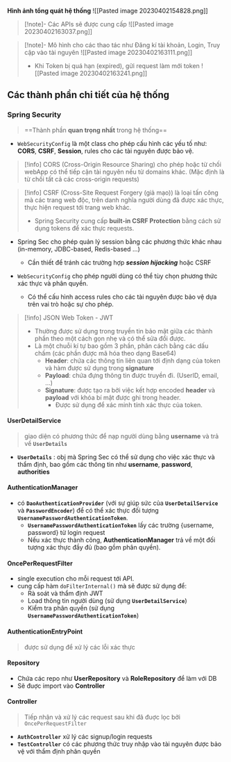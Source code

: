 **Hình ảnh tổng quát hệ thống**
![[Pasted image 20230402154828.png]]

> [!note]- Các APIs sẽ được cung cấp
> ![[Pasted image 20230402163037.png]]

> [!note]- Mô hình cho các thao tác như Đăng kí tài khoản, Login, Truy cập vào tài nguyên
> ![[Pasted image 20230402163111.png]]
> * Khi Token bị quá hạn (expired), gửi request làm mới token
> ![[Pasted image 20230402163241.png]]

## Các thành phần chi tiết của hệ thống
### Spring Security 
> ==Thành phần **quan trọng nhất** trong hệ thống==

- `WebSecurityConfig` là một class cho phép cấu hình các yếu tố như: **CORS**, **CSRF**, **Session**, rules cho các tài nguyên được bảo vệ.

> [!info] CORS (Cross-Origin Resource Sharing)
> cho phép hoặc từ chối webApp có thể tiếp cận tài nguyên nếu từ domains khác. (Mặc định là từ chối tất cả các cross-origin requests)

> [!info] CSRF (Cross-Site Request Forgery (giả mạo)) 
> là loại tấn công mà các trang web độc, trên danh nghĩa người dùng đã được xác thực, thực hiện request tới trang web khác.
>+ Spring Security cung cấp **built-in CSRF Protection** bằng cách sử dụng tokens để xác thực requests. 
	
- Spring Sec cho phép quản lý session bằng các phương thức khác nhau (in-memory, JDBC-based, Redis-based ...)
	+ Cần thiết để tránh các trường hợp ***session hijacking*** hoặc CSRF  

- `WebSecurityConfig` cho phép người dùng có thể tùy chọn phương thức xác thực và phân quyền.
	+ Có thể cấu hình access rules cho các tài nguyên được bảo vệ dựa trên vai trò hoặc sự cho phép.

> [!info] JSON Web Token - JWT 
> * Thường được sử dụng trong truyền tin bảo mật giữa các thành phần theo một cách gọn nhẹ và có thể sửa đổi được.
> * Là một chuỗi kí tự bao gồm 3 phần, phân cách bằng các dấu chấm (các phần được mã hóa theo dạng Base64)
> 	* **Header**: chứa các thông tin liên quan tới định dạng của token và hàm được sử dụng trong **signature**
> 	* **Payload**: chứa đựng thông tin được truyền đi. (UserID, email, ...)
> 	* **Signature**: được tạo ra bởi việc kết hợp encoded **header** và **payload** với khóa bí mật được ghi trong header. 
> 		* Được sử dụng để xác minh tính xác thực của token.

#### UserDetailService
> giao diện có phương thức để nạp người dùng bằng **username** và trả về **`UserDetails`**

* **`UserDetails`** : obj mà Spring Sec có thể sử dụng cho việc xác thực và thẩm định, bao gồm các thông tin như **username**, **password**, **authorities**

#### AuthenticationManager
* có **`DaoAuthenticationProvider`** (với sự giúp sức của **`UserDetailService`** và **`PasswordEncoder`**) để có thể xác thực đối tượng **`UsernamePasswordAuthenticationToken`**.
	* **`UsernamePasswordAuthenticationToken`** lấy các trường {username, password} từ login request
	* Nếu xác thực thành công, **AuthenticationManager** trả về một đối tượng xác thực đầy đủ (bao gồm phân quyền).

#### OncePerRequestFilter
* single execution cho mỗi  request tới API. 
* cung cấp hàm `doFilterInternal()` mà sẽ được sử dụng để:
	* Rà soát và thẩm định JWT
	* Load thông tin người dùng (sử dụng **`UserDetailService`**)
	* Kiểm tra phân quyền (sử dụng **`UsernamePasswordAuthenticationToken`**)

#### AuthenticationEntryPoint 
> được sử dụng để xử lý các lỗi xác thực 

#### Repository
* Chứa các repo như **UserRepository** và **RoleRepository** để làm với DB
* Sẽ đuợc import vào **Controller**

#### Controller
> Tiếp nhận và xử lý các request sau khi đã đuợc lọc bởi `OncePerRequestFilter`

* **`AuthController`** xử lý các signup/login requests
* **`TestController`** có các phương thức truy nhập vào tài nguyên được bảo vệ với thẩm định phân quyền 